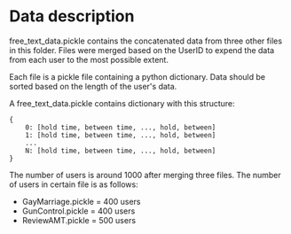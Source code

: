# Data description

free_text_data.pickle contains the concatenated data from three other files in this folder.
Files were merged based on the UserID to expend the data from each user
to the most possible extent.

Each file is a pickle file containing a python dictionary. Data should be sorted based on the
length of the user's data.

A free_text_data.pickle contains dictionary with this structure:
```
{
    0: [hold time, between time, ..., hold, between]
    1: [hold time, between time, ..., hold, between]
    ...
    N: [hold time, between time, ..., hold, between]
}
```

The number of users is around 1000 after merging three files. The number of users in
certain file is as follows:
- GayMarriage.pickle = 400 users
- GunControl.pickle = 400 users
- ReviewAMT.pickle = 500 users